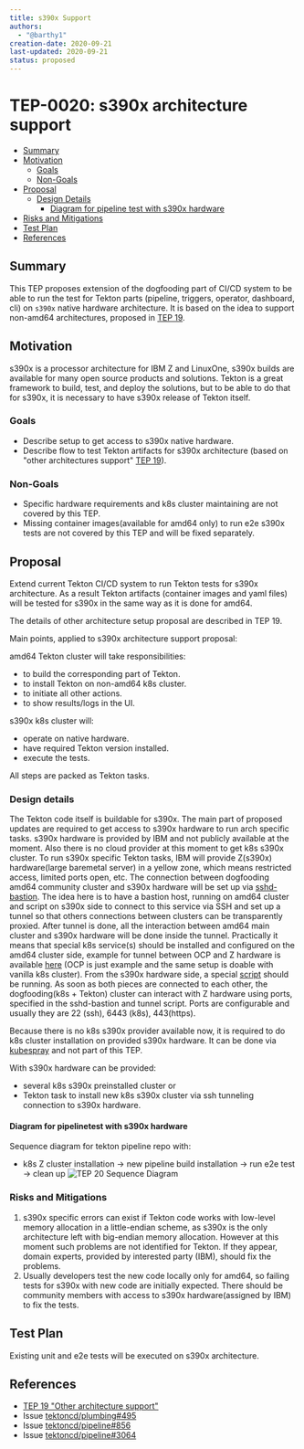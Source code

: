 ```yaml
---
title: s390x Support
authors:
  - "@barthy1"
creation-date: 2020-09-21
last-updated: 2020-09-21
status: proposed
---
```


# TEP-0020: s390x architecture support

<!-- toc -->
- [Summary](#summary)
- [Motivation](#motivation)
  - [Goals](#goals)
  - [Non-Goals](#non-goals)
- [Proposal](#proposal)
  - [Design Details](#design-details)
    - [Diagram for pipeline test with s390x hardware](#diagram-for-pipeline-test-with-s390x-hardware)
- [Risks and Mitigations](#risks-and-mitigations)
- [Test Plan](#test-plan)
- [References](#references)
<!-- /toc -->

## Summary

This TEP proposes extension of the dogfooding part of CI/CD system to be able
to run the test for Tekton parts (pipeline, triggers, operator, dashboard, cli)
on `s390x` native  hardware architecture. It is based on the idea to support
non-amd64 architectures, proposed in [TEP 19](https://github.com/tektoncd/community/pull/211).

## Motivation

s390x is a processor architecture for IBM Z and LinuxOne, s390x builds are
available for many open source products and solutions. Tekton is a great
framework to build, test, and deploy the solutions, but to be able to do that for
s390x, it is necessary to have s390x release of Tekton itself.

### Goals

- Describe setup to get access to s390x native hardware.
- Describe flow to test Tekton artifacts for s390x architecture
(based on "other architectures support" [TEP 19](https://github.com/tektoncd/community/pull/211)).

### Non-Goals

- Specific hardware requirements and k8s cluster maintaining are not covered 
by this TEP.
- Missing container images(available for amd64 only) to run e2e s390x tests are
not covered by this TEP and will be fixed separately.

## Proposal

Extend current Tekton CI/CD system to run Tekton tests for s390x architecture.
As a result Tekton artifacts (container images and yaml files) will be tested
for s390x in the same way as it is done for amd64.

The details of other architecture setup proposal are described in TEP 19.

Main points, applied to s390x architecture support proposal:

amd64 Tekton cluster will take responsibilities:
- to build the corresponding part of Tekton.
- to install Tekton on non-amd64 k8s cluster.
- to initiate all other actions.
- to show results/logs in the UI.

s390x k8s cluster will:
- operate on native hardware.
- have required Tekton version installed.
- execute the tests.

All steps are packed as Tekton tasks.

### Design details

The Tekton code itself is buildable for s390x. The main part of proposed updates
are required to get access to s390x hardware to run arch specific tasks. s390x
hardware is provided by IBM and not publicly available at the moment. Also
there is no cloud provider at this moment to get k8s s390x cluster. To run s390x
specific Tekton tasks, IBM will provide Z(s390x) hardware(large baremetal server)
in a yellow zone, which means restricted access, limited ports open, etc. The
connection between dogfooding amd64 community cluster and s390x hardware will be
set up via [sshd-bastion](https://github.com/openshift/release/tree/master/core-services/sshd-bastion).
The idea here is to have a bastion host, running on amd64 cluster and script on
s390x side to connect to this service via SSH and set up a tunnel so that
others connections between clusters can be transparently proxied. After tunnel
is done, all the interaction between amd64 main cluster and s390x hardware will
be done inside the tunnel.
Practically it means that special k8s service(s) should be installed and
configured on the amd64 cluster side, example for tunnel between OCP and
Z hardware is available [here](https://github.com/openshift/release/blob/master/core-services/sshd-bastion/z/deployment.yaml#L5-L121)
(OCP is just example and the same setup is doable with vanilla k8s cluster).
From the s390x hardware side, a special [script](https://github.com/multi-arch/ocp-remote-ci/blob/master/libvirt/tunnel/tunnel.sh)
should be running.
As soon as both pieces are connected to each other, the dogfooding(k8s + Tekton)
cluster can interact with Z hardware using ports, specified in the sshd-bastion
and tunnel script. Ports are configurable and usually they are 22 (ssh),
6443 (k8s), 443(https).

Because there is no k8s s390x provider available now, it is required to do k8s
cluster installation on provided s390x hardware. It can be done via [kubespray](https://github.com/kubernetes-sigs/kubespray)
and not part of this TEP.

With s390x hardware can be provided:
- several k8s s390x preinstalled cluster or
- Tekton task to install new k8s s390x cluster via ssh tunneling connection to
s390x hardware.

#### Diagram for pipelinetest with s390x hardware

Sequence diagram for tekton pipeline repo with:
- k8s Z cluster installation -> new pipeline build installation -> run e2e test -> clean up
![TEP 20 Sequence Diagram](images/0020-diagram.png)

### Risks and Mitigations

1. s390x specific errors can exist if Tekton code works with low-level memory
allocation in a little-endian scheme, as s390x is the only architecture left
with big-endian memory allocation. However at this moment such problems are not
identified for Tekton. If they appear, domain experts, provided by interested
party (IBM), should fix the problems.
2. Usually developers test the new code locally only for amd64, so failing tests
for s390x with new code are initially expected. There should be community members
with access to s390x hardware(assigned by IBM) to fix the tests.

## Test Plan

Existing unit and e2e tests will be executed on s390x architecture.

## References

- [TEP 19 "Other architecture support"](https://github.com/tektoncd/community/blob/master/teps/0019-other-arch-support.md)
- Issue [tektoncd/plumbing#495](https://github.com/tektoncd/plumbing/issues/495)
- Issue [tektoncd/pipeline#856](https://github.com/tektoncd/pipeline/issues/856)
- Issue [tektoncd/pipeline#3064](https://github.com/tektoncd/pipeline/issues/3064)
